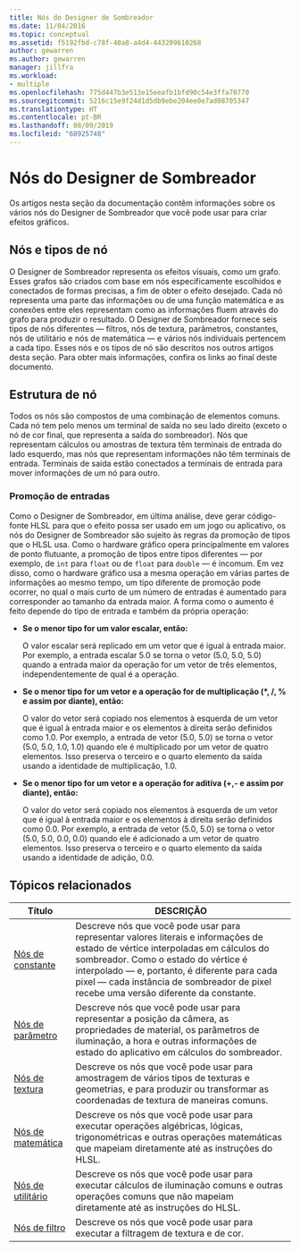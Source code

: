 ```yaml
---
title: Nós do Designer de Sombreador
ms.date: 11/04/2016
ms.topic: conceptual
ms.assetid: f5192fbd-c78f-40a8-a4d4-443209610268
author: gewarren
ms.author: gewarren
manager: jillfra
ms.workload:
- multiple
ms.openlocfilehash: 775d447b3e513e15eeafb1bfd90c54e3ffa70770
ms.sourcegitcommit: 5216c15e9f24d1d5db9ebe204ee0e7ad08705347
ms.translationtype: HT
ms.contentlocale: pt-BR
ms.lasthandoff: 08/09/2019
ms.locfileid: "68925748"
---
```

# <a name="shader-designer-nodes"></a>Nós do Designer de Sombreador
Os artigos nesta seção da documentação contêm informações sobre os vários nós do Designer de Sombreador que você pode usar para criar efeitos gráficos.

## <a name="nodes-and-node-types"></a>Nós e tipos de nó
O Designer de Sombreador representa os efeitos visuais, como um grafo. Esses grafos são criados com base em nós especificamente escolhidos e conectados de formas precisas, a fim de obter o efeito desejado. Cada nó representa uma parte das informações ou de uma função matemática e as conexões entre eles representam como as informações fluem através do grafo para produzir o resultado. O Designer de Sombreador fornece seis tipos de nós diferentes — filtros, nós de textura, parâmetros, constantes, nós de utilitário e nós de matemática — e vários nós individuais pertencem a cada tipo. Esses nós e os tipos de nó são descritos nos outros artigos desta seção. Para obter mais informações, confira os links ao final deste documento.

## <a name="node-structure"></a>Estrutura de nó
Todos os nós são compostos de uma combinação de elementos comuns. Cada nó tem pelo menos um terminal de saída no seu lado direito (exceto o nó de cor final, que representa a saída do sombreador). Nós que representam cálculos ou amostras de textura têm terminais de entrada do lado esquerdo, mas nós que representam informações não têm terminais de entrada. Terminais de saída estão conectados a terminais de entrada para mover informações de um nó para outro.

### <a name="promotion-of-inputs"></a>Promoção de entradas
Como o Designer de Sombreador, em última análise, deve gerar código-fonte HLSL para que o efeito possa ser usado em um jogo ou aplicativo, os nós do Designer de Sombreador são sujeito às regras da promoção de tipos que o HLSL usa. Como o hardware gráfico opera principalmente em valores de ponto flutuante, a promoção de tipos entre tipos diferentes — por exemplo, de `int` para `float` ou de `float` para `double` — é incomum. Em vez disso, como o hardware gráfico usa a mesma operação em várias partes de informações ao mesmo tempo, um tipo diferente de promoção pode ocorrer, no qual o mais curto de um número de entradas é aumentado para corresponder ao tamanho da entrada maior. A forma como o aumento é feito depende do tipo de entrada e também da própria operação:

- **Se o menor tipo for um valor escalar, então:**

     O valor escalar será replicado em um vetor que é igual à entrada maior. Por exemplo, a entrada escalar 5.0 se torna o vetor (5.0, 5.0, 5.0) quando a entrada maior da operação for um vetor de três elementos, independentemente de qual é a operação.

- **Se o menor tipo for um vetor e a operação for de multiplicação (\*, /, % e assim por diante), então:**

     O valor do vetor será copiado nos elementos à esquerda de um vetor que é igual à entrada maior e os elementos à direita serão definidos como 1.0. Por exemplo, a entrada de vetor (5.0, 5.0) se torna o vetor (5.0, 5.0, 1.0, 1.0) quando ele é multiplicado por um vetor de quatro elementos. Isso preserva o terceiro e o quarto elemento da saída usando a identidade de multiplicação, 1.0.

- **Se o menor tipo for um vetor e a operação for aditiva (+,- e assim por diante), então:**

     O valor do vetor será copiado nos elementos à esquerda de um vetor que é igual à entrada maior e os elementos à direita serão definidos como 0.0. Por exemplo, a entrada de vetor (5.0, 5.0) se torna o vetor (5.0, 5.0, 0.0, 0.0) quando ele é adicionado a um vetor de quatro elementos. Isso preserva o terceiro e o quarto elemento da saída usando a identidade de adição, 0.0.

## <a name="related-topics"></a>Tópicos relacionados

|Título|DESCRIÇÃO|
|-----------|-----------------|
|[Nós de constante](../designers/constant-nodes.md)|Descreve nós que você pode usar para representar valores literais e informações de estado de vértice interpoladas em cálculos do sombreador. Como o estado do vértice é interpolado — e, portanto, é diferente para cada pixel — cada instância de sombreador de pixel recebe uma versão diferente da constante.|
|[Nós de parâmetro](../designers/parameter-nodes.md)|Descreve nós que você pode usar para representar a posição da câmera, as propriedades de material, os parâmetros de iluminação, a hora e outras informações de estado do aplicativo em cálculos do sombreador.|
|[Nós de textura](../designers/texture-nodes.md)|Descreve os nós que você pode usar para amostragem de vários tipos de texturas e geometrias, e para produzir ou transformar as coordenadas de textura de maneiras comuns.|
|[Nós de matemática](../designers/math-nodes.md)|Descreve os nós que você pode usar para executar operações algébricas, lógicas, trigonométricas e outras operações matemáticas que mapeiam diretamente até as instruções do HLSL.|
|[Nós de utilitário](../designers/utility-nodes.md)|Descreve os nós que você pode usar para executar cálculos de iluminação comuns e outras operações comuns que não mapeiam diretamente até as instruções do HLSL.|
|[Nós de filtro](../designers/filter-nodes.md)|Descreve os nós que você pode usar para executar a filtragem de textura e de cor.|
